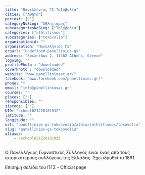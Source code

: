 ```yaml
---
title: "Πανελλήνιος ΓΣ-Τοξοβολία"
cities: ["Αθήνα"]
perioxi: [""]
categoryNoSLug: "Αθλητισμός"
subcategoriesNoSLug: ["Τοξοβολία"]
categories: ["athlitismos"]
subcategories: ["toxovolia"]
organisationid: ""
organisation: "Πανελλήνιος ΓΣ"
orgurl: "undefined-panellinios-gs"
address: "Ευελπίδων 2, 11362 Athens, Greece"
logoimg: ""
profilePhoto : "downloaded"
coverPhoto : "downloaded"
website: "www.panelliniosac.gr/"
facebook: "www.facebook.com/panellinios.gr/"
phone: ""
email: "info@panelliniosac.gr"
courses: ""
places: [""]
rensponsibles: ""
zipcode: [""]
UID: "school021220181032"
latitude: ""
longitude: ""
url: "panellinios-gs-toksovolia/athina/athlitismos/toxovolia"
slug: "panellinios-gs-toksovolia"
aliases:
    - /school021220181032
---
```



Ο Πανελλήνιος Γυμναστικός Σύλλογος είναι ένας από τους ιστορικότερους συλλόγους της Ελλάδας. Έχει ιδρυθεί το 1891.

Επίσημη σελίδα του ΠΓΣ - Official page